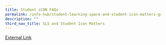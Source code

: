 ```yaml
---
title: Student iCON FAQs
permalink: /info-hub/student-learning-space-and-student-icon-matters-general/student-icon-faqs
description: ""
third_nav_title: SLS and Student Icon Matters
---
```

<a href="https://sites.google.com/southviens.com/home/faq-student-icon?authuser=0">External Link</a>